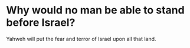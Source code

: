 # Why would no man be able to stand before Israel?

Yahweh will put the fear and terror of Israel upon all that land.
